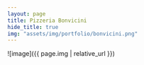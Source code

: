 ```yaml
---
layout: page
title: Pizzeria Bonvicini
hide_title: true
img: "assets/img/portfolio/bonvicini.png"
---
```


![image]({{ page.img | relative_url }})
